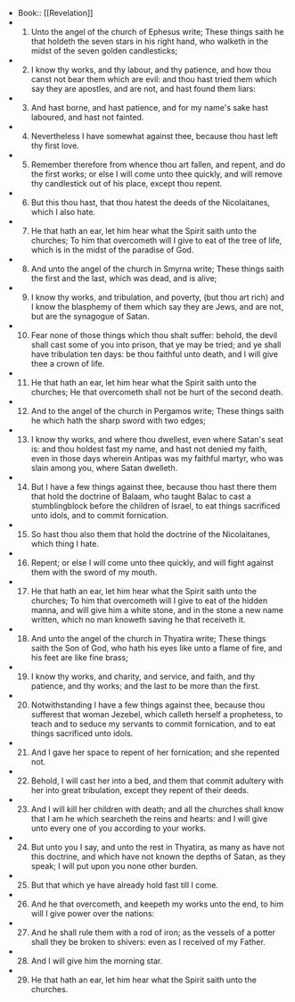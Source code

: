 - Book:: [[Revelation]]
- 1. Unto the angel of the church of Ephesus write; These things saith he that holdeth the seven stars in his right hand, who walketh in the midst of the seven golden candlesticks;
- 2. I know thy works, and thy labour, and thy patience, and how thou canst not bear them which are evil: and thou hast tried them which say they are apostles, and are not, and hast found them liars:
- 3. And hast borne, and hast patience, and for my name's sake hast laboured, and hast not fainted.
- 4. Nevertheless I have somewhat against thee, because thou hast left thy first love.
- 5. Remember therefore from whence thou art fallen, and repent, and do the first works; or else I will come unto thee quickly, and will remove thy candlestick out of his place, except thou repent.
- 6. But this thou hast, that thou hatest the deeds of the Nicolaitanes, which I also hate.
- 7. He that hath an ear, let him hear what the Spirit saith unto the churches; To him that overcometh will I give to eat of the tree of life, which is in the midst of the paradise of God.
- 8. And unto the angel of the church in Smyrna write; These things saith the first and the last, which was dead, and is alive;
- 9. I know thy works, and tribulation, and poverty, (but thou art rich) and I know the blasphemy of them which say they are Jews, and are not, but are the synagogue of Satan.
- 10. Fear none of those things which thou shalt suffer: behold, the devil shall cast some of you into prison, that ye may be tried; and ye shall have tribulation ten days: be thou faithful unto death, and I will give thee a crown of life.
- 11. He that hath an ear, let him hear what the Spirit saith unto the churches; He that overcometh shall not be hurt of the second death.
- 12. And to the angel of the church in Pergamos write; These things saith he which hath the sharp sword with two edges;
- 13. I know thy works, and where thou dwellest, even where Satan's seat is: and thou holdest fast my name, and hast not denied my faith, even in those days wherein Antipas was my faithful martyr, who was slain among you, where Satan dwelleth.
- 14. But I have a few things against thee, because thou hast there them that hold the doctrine of Balaam, who taught Balac to cast a stumblingblock before the children of Israel, to eat things sacrificed unto idols, and to commit fornication.
- 15. So hast thou also them that hold the doctrine of the Nicolaitanes, which thing I hate.
- 16. Repent; or else I will come unto thee quickly, and will fight against them with the sword of my mouth.
- 17. He that hath an ear, let him hear what the Spirit saith unto the churches; To him that overcometh will I give to eat of the hidden manna, and will give him a white stone, and in the stone a new name written, which no man knoweth saving he that receiveth it.
- 18. And unto the angel of the church in Thyatira write; These things saith the Son of God, who hath his eyes like unto a flame of fire, and his feet are like fine brass;
- 19. I know thy works, and charity, and service, and faith, and thy patience, and thy works; and the last to be more than the first.
- 20. Notwithstanding I have a few things against thee, because thou sufferest that woman Jezebel, which calleth herself a prophetess, to teach and to seduce my servants to commit fornication, and to eat things sacrificed unto idols.
- 21. And I gave her space to repent of her fornication; and she repented not.
- 22. Behold, I will cast her into a bed, and them that commit adultery with her into great tribulation, except they repent of their deeds.
- 23. And I will kill her children with death; and all the churches shall know that I am he which searcheth the reins and hearts: and I will give unto every one of you according to your works.
- 24. But unto you I say, and unto the rest in Thyatira, as many as have not this doctrine, and which have not known the depths of Satan, as they speak; I will put upon you none other burden.
- 25. But that which ye have already hold fast till I come.
- 26. And he that overcometh, and keepeth my works unto the end, to him will I give power over the nations:
- 27. And he shall rule them with a rod of iron; as the vessels of a potter shall they be broken to shivers: even as I received of my Father.
- 28. And I will give him the morning star.
- 29. He that hath an ear, let him hear what the Spirit saith unto the churches.
